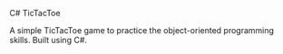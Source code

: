 C# TicTacToe

A simple TicTacToe game to practice the object-oriented programming skills. Built using C#.
